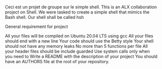 Ceci est un projet de groupe sur le simple shell. This is an ALX collaboration project on Shell. We were tasked to create a simple shell that mimics the Bash shell. Our shell shall be called hsh

General requirement for project

All your files will be compiled on Ubuntu 20.04 LTS using gcc
All your files should end with a new line
Your code should use the Betty style
Your shell should not have any memory leaks
No more than 5 functions per file
All your header files should be include guarded
Use system calls only when you need to
Write a README with the description of your project
You should have an AUTHORS file at the root of your repository.
